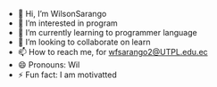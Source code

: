 - 👋 Hi, I’m WilsonSarango
- 👀 I’m interested in program
- 🌱 I’m currently learning to programmer language
- 💞️ I’m looking to collaborate on learn
- 📫 How to reach me, for wfsarango2@UTPL.edu.ec
- 😄 Pronouns: Wil
- ⚡ Fun fact: I am motivatted

<!---
WilsonSarango/WilsonSarango is a ✨ special ✨ repository because its `README.md` (this file) appears on your GitHub profile.
You can click the Preview link to take a look at your changes.
--->
